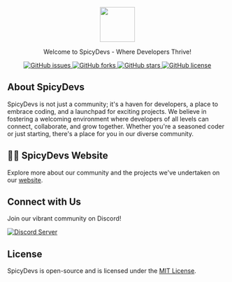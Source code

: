 <p align="center">
  <a href="https://spicydevs.js.org" target="_blank"> 
    <img src="https://oyepriyansh.pages.dev/i/sd.png" height="80">
  </a>
</p>

<p align="center">Welcome to SpicyDevs - Where Developers Thrive!</p>

<p align="center">
  <a href="https://github.com/SpicyDevs/spicydevs.github.io/issues">
  <img alt="GitHub issues" src="https://img.shields.io/github/issues/SpicyDevs/spicydevs.github.io">
  </a>
  <a href="https://github.com/SpicyDevs/spicydevs.github.io/forks">
  <img alt="GitHub forks" src="https://img.shields.io/github/forks/SpicyDevs/spicydevs.github.io">
  </a>
  <a href="https://github.com/SpicyDevs/spicydevs.github.io/stargazers">
  <img alt="GitHub stars" src="https://img.shields.io/github/stars/SpicyDevs/spicydevs.github.io">
  </a>
  <a href="https://github.com/SpicyDevs/spicydevs.github.io/blob/main/LICENSE.txt">
  <img alt="GitHub license" src="https://img.shields.io/github/license/SpicyDevs/spicydevs.github.io">
  </a>
</p>

## About SpicyDevs

SpicyDevs is not just a community; it's a haven for developers, a place to embrace coding, and a launchpad for exciting projects. We believe in fostering a welcoming environment where developers of all levels can connect, collaborate, and grow together. Whether you're a seasoned coder or just starting, there's a place for you in our diverse community.

## 👨‍💻 SpicyDevs Website

Explore more about our community and the projects we've undertaken on our [website](https://spicydevs.js.org/).

## Connect with Us

Join our vibrant community on Discord!

<a href="https://discord.com/invite/2aAdfJHSWR">
  <img src="https://invidget.switchblade.xyz/2aAdfJHSWR" alt="Discord Server">
</a>

## License

SpicyDevs is open-source and is licensed under the [MIT License](https://github.com/SpicyDevs/spicydevs.github.io/blob/main/LICENSE.txt).
